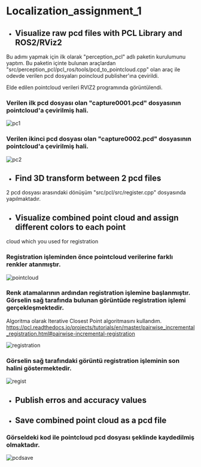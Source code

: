# Localization_assignment_1

- ## Visualize raw pcd files with PCL Library and ROS2/RViz2

Bu adımı yapmak için ilk olarak "perception_pcl" adlı paketin kurulumunu yaptım. Bu paketin içinte bulunan
araçlardan "src/perception_pcl/pcl_ros/tools/pcd_to_pointcloud.cpp" olan araç ile odevde verilen pcd dosyaları
poincloud publisher'ına çevirildi.

Elde edilen pointcloud verileri RVIZ2 programında görüntülendi.

### Verilen ilk pcd dosyası olan "capture0001.pcd" dosyasının pointcloud'a çevirilmiş hali.

![pc1](https://user-images.githubusercontent.com/58399721/178093724-a2e73ca6-8b51-4e3c-b77e-5ac3d2b5ac88.png)

### Verilen ikinci pcd dosyası olan "capture0002.pcd" dosyasının pointcloud'a çevirilmiş hali.

![pc2](https://user-images.githubusercontent.com/58399721/178093779-62d8344e-7f5a-48d0-b8f3-e87fc1e6337c.png)


- ## Find 3D transform between 2 pcd files

2 pcd dosyası arasındaki dönüşüm "src/pcl/src/register.cpp" dosyasında yapılmaktadır.

- ## Visualize combined point cloud and assign different colors to each point
cloud which you used for registration

### Registration işleminden önce pointcloud verilerine farklı renkler atanmıştır.

![pointcloud](https://user-images.githubusercontent.com/58399721/178094032-f6e0f271-e6d7-472e-9e59-1567b8278bdd.png)

### Renk atamalarının ardından registration işlemine başlanmıştır. Görselin sağ tarafında bulunan görüntüde registration işlemi gerçekleşmektedir.

Algoritma olarak Iterative Closest Point algoritmasını kullandım.
https://pcl.readthedocs.io/projects/tutorials/en/master/pairwise_incremental_registration.html#pairwise-incremental-registration

![registration](https://user-images.githubusercontent.com/58399721/178094073-6489a4e6-49ce-4d2b-bd0b-538e3754f35b.png)

### Görselin sağ tarafındaki görüntü registration işleminin son halini göstermektedir.

![regist](https://user-images.githubusercontent.com/58399721/178094098-d0c345ec-1bf1-4a00-a6bb-e465181773da.png)

- ## Publish erros and accuracy values


- ## Save combined point cloud as a pcd file

### Görseldeki kod ile pointcloud pcd dosyası şeklinde kaydedilmiş olmaktadır.

![pcdsave](https://user-images.githubusercontent.com/58399721/178094188-d52a2a89-f68e-49ca-bbb2-99591745ed0a.png)





